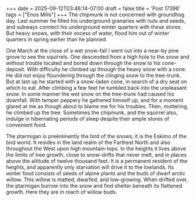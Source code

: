 +++
date = 2025-09-12T03:46:14-07:00
draft = false
title = 'Post 17396'
tags = ["Enos Mills"]
+++
The chipmunk is not concerned with groundhog day. Last summer he filled his underground granaries with nuts and seeds, and subways connect his underground winter quarters with these stores. But heavy snows, with their excess of water, flood him out of winter quarters in spring earlier than he planned.

One March at the close of a wet snow-fall I went out into a near-by pine grove to see the squirrels. One descended from a high hole to the snow and without trouble located and bored down through the snow to his cone-deposit. With difficulty he climbed up through the heavy snow with a cone. He did not enjoy floundering through the clinging snow to the tree-trunk. But at last up he started with a snow-laden cone, in search of a dry seat on which to eat. After climbing a few feet he tumbled back into the unpleasant snow. In some manner the wet snow on the tree-trunk had caused his downfall. With temper peppery he gathered himself up, and for a moment glared at me as though about to blame me for his troubles. Then, muttering, he climbed up the tree. Sometimes the chipmunk, and the squirrel also, indulge in hibernating periods of sleep despite their ample stores of convenient food.

The ptarmigan is preëminently the bird of the snows; it is the Eskimo of the bird world. It resides in the land realm of the Farthest North and also throughout the West upon high mountain-tops. In the heights it lives above the limits of tree growth, close to snow-drifts that never melt, and in places above the altitude of twelve thousand feet. It is a permanent resident of the heights, and apparently only starvation will drive it to the lowlands. Its winter food consists of seeds of alpine plants and the buds of dwarf arctic willow. This willow is matted, dwarfed, and low-growing. When drifted over, the ptarmigan burrow into the snow and find shelter beneath its flattened growth. Here they are in reach of willow buds.
